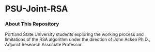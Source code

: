 # PSU-Joint-RSA

### About This Repository

Portland State University students exploring the working process and limitations of the RSA algorithm under the direction of John Acken Ph.D.,  Adjunct Research Associate Professor.


